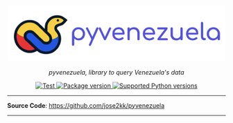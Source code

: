<p align="center">
  <img src="https://raw.githubusercontent.com/jose2kk/pyvenezuela/main/public/logo.png" alt="pyvenezuela"></a>
</p>
<p align="center">
    <em>pyvenezuela, library to query Venezuela's data</em>
</p>
<p align="center">
<a href="https://github.com/jose2kk/pyvenezuela/actions?query=wprlflow:Test+event:push+branch:main" target="_blank">
    <img src="https://github.com/jose2kk/pyvenezuela/workflows/Test/badge.svg" alt="Test">
</a>
<a href="https://pypi.org/project/pyvenezuela" target="_blank">
    <img src="https://img.shields.io/pypi/v/pyvenezuela?color=%2334D058&label=pypi%20package" alt="Package version">
</a>
<a href="https://pypi.org/project/pyvenezuela" target="_blank">
    <img src="https://img.shields.io/pypi/pyversions/pyvenezuela.svg?color=%2334D058" alt="Supported Python versions">
</a>
</p>

---

**Source Code**: <a href="https://github.com/jose2kk/pyvenezuela" target="_blank">https://github.com/jose2kk/pyvenezuela</a>

---
